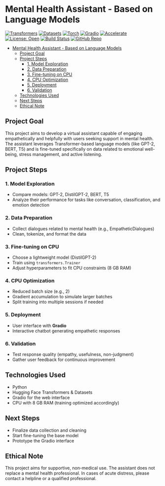 # Mental Health Assistant - Based on Language Models

[![Transformers](https://img.shields.io/badge/Transformers-4.41.1%2B-orange.svg)](https://huggingface.co/transformers/)
[![Datasets](https://img.shields.io/badge/Datasets-2.19.1%2B-lightblue.svg)](https://huggingface.co/docs/datasets/)
[![Torch](https://img.shields.io/badge/Torch-2.3.0%2B-red.svg)](https://pytorch.org/)
[![Gradio](https://img.shields.io/badge/Gradio-4.30.0%2B-success.svg)](https://www.gradio.app/)
[![Accelerate](https://img.shields.io/badge/Accelerate-compatible-yellow.svg)](https://huggingface.co/docs/accelerate/)
[![License: Open](https://img.shields.io/badge/license-Open-lightgrey.svg)](#ethical-note)
[![Build Status](https://img.shields.io/badge/build-passing-brightgreen.svg)](#)
[![GitHub Repo](https://img.shields.io/badge/source-GitHub-black.svg)](https://github.com/yourusername/mental-health-assistant)

- [Mental Health Assistant - Based on Language Models](#mental-health-assistant---based-on-language-models)
    - [Project Goal](#-project-goal)
    - [Project Steps](#-project-steps)
      - [1. Model Exploration](#1-model-exploration)
      - [2. Data Preparation](#2-data-preparation)
      - [3. Fine-tuning on CPU](#3-fine-tuning-on-cpu)
      - [4. CPU Optimization](#4-cpu-optimization)
      - [5. Deployment](#5-deployment)
      - [6. Validation](#6-validation)
    - [Technologies Used](#-technologies-used)
    - [Next Steps](#-next-steps)
    - [Ethical Note](#️-ethical-note)

##  Project Goal

This project aims to develop a virtual assistant capable of engaging empathetically and helpfully with users seeking support in mental health. The assistant leverages Transformer-based language models (like GPT-2, BERT, T5) and is fine-tuned specifically on data related to emotional well-being, stress management, and active listening.

##  Project Steps

### 1. Model Exploration

* Compare models: GPT-2, DistilGPT-2, BERT, T5
* Analyze their performance for tasks like conversation, classification, and emotion detection

### 2. Data Preparation

* Collect dialogues related to mental health (e.g., EmpatheticDialogues)
* Clean, tokenize, and format the data

### 3. Fine-tuning on CPU

* Choose a lightweight model (DistilGPT-2)
* Train using `transformers.Trainer`
* Adjust hyperparameters to fit CPU constraints (8 GB RAM)

### 4. CPU Optimization

* Reduced batch size (e.g., 2)
* Gradient accumulation to simulate larger batches
* Split training into multiple sessions if needed

### 5. Deployment

* User interface with **Gradio**
* Interactive chatbot generating empathetic responses

### 6. Validation

* Test response quality (empathy, usefulness, non-judgment)
* Gather user feedback for continuous improvement

##  Technologies Used

* Python
* Hugging Face Transformers & Datasets
* Gradio for the web interface
* CPU with 8 GB RAM (training optimized accordingly)

##  Next Steps

* Finalize data collection and cleaning
* Start fine-tuning the base model
* Prototype the Gradio interface

##  Ethical Note

This project aims for supportive, non-medical use. The assistant does not replace a mental health professional. In cases of acute distress, please contact a helpline or a qualified professional.
